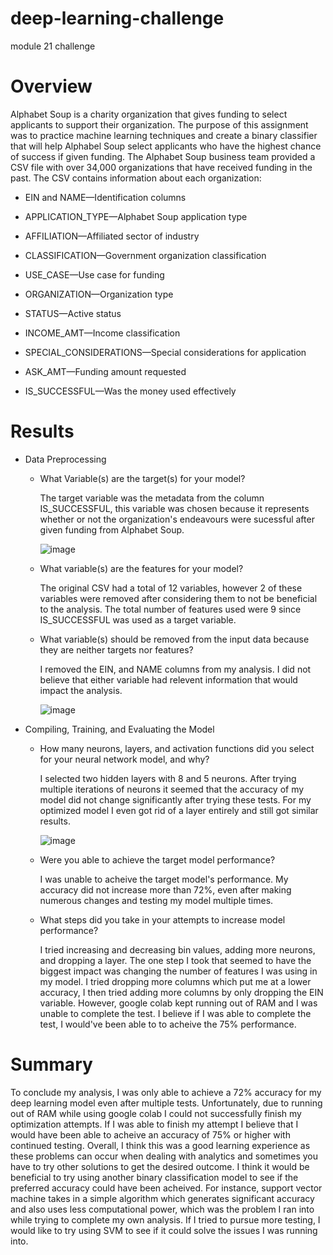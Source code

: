 # deep-learning-challenge
module 21 challenge

# Overview

Alphabet Soup is a charity organization that gives funding to select applicants to support their organization. The purpose of this assignment was to practice machine learning techniques and create a binary classifier that will help Alphabel Soup select applicants who have the highest chance of success if given funding. The Alphabet Soup business team provided a CSV file with over 34,000 organizations that have received funding in the past. The CSV contains information about each organization:

- EIN and NAME—Identification columns
  
- APPLICATION_TYPE—Alphabet Soup application type
  
- AFFILIATION—Affiliated sector of industry
  
- CLASSIFICATION—Government organization classification
  
- USE_CASE—Use case for funding
  
- ORGANIZATION—Organization type
  
- STATUS—Active status
  
- INCOME_AMT—Income classification
  
- SPECIAL_CONSIDERATIONS—Special considerations for application
  
- ASK_AMT—Funding amount requested
  
- IS_SUCCESSFUL—Was the money used effectively

# Results

- Data Preprocessing

   - What Variable(s) are the target(s) for your model?

       The target variable was the metadata from the column IS_SUCCESSFUL, this variable was chosen because it represents whether or not the organization's endeavours were sucessful after given funding from Alphabet Soup.
   
       ![image](https://github.com/Natphipps/deep-learning-challenge/assets/130694752/07c7937e-cf67-49ea-bce5-2eb4af0f402d)

  - What variable(s) are the features for your model?

      The original CSV had a total of 12 variables, however 2 of these variables were removed after considering them to not be beneficial to the analysis. The total number of features used were 9 since IS_SUCCESSFUL was used as a target variable.

  - What variable(s) should be removed from the input data because they are neither targets nor features?

      I removed the EIN, and NAME columns from my analysis. I did not believe that either variable had relevent information that would impact the analysis.
    
     ![image](https://github.com/Natphipps/deep-learning-challenge/assets/130694752/244a5bdc-f9fa-410a-8763-2aff8a2dac32)


- Compiling, Training, and Evaluating the Model

  - How many neurons, layers, and activation functions did you select for your neural network model, and why?

    I selected two hidden layers with 8 and 5 neurons. After trying multiple iterations of neurons it seemed that the accuracy of my model did not change significantly after trying these tests. For my optimized model I even got rid of a layer entirely and still got         similar results.

    ![image](https://github.com/Natphipps/deep-learning-challenge/assets/130694752/9b4058b1-9358-4592-bd19-0c8af8a88897)

  - Were you able to achieve the target model performance?

    I was unable to acheive the target model's performance. My accuracy did not increase more than 72%, even after making numerous changes and testing my model multiple times.

  - What steps did you take in your attempts to increase model performance?

    I tried increasing and decreasing bin values, adding more neurons, and dropping a layer. The one step I took that seemed to have the biggest impact was changing the number of features I was using in my model. I tried dropping more columns which put me at a lower        accuracy, I then tried adding more columns by only dropping the EIN variable. However, google colab kept running out of RAM and I was unable to complete the test. I believe if I was able to complete the test, I would've been able to to acheive the 75% performance.

# Summary

To conclude my analysis, I was only able to achieve a 72% accuracy for my deep learning model even after multiple tests. Unfortunately, due to running out of RAM while using google colab I could not successfully finish my optimization attempts. If I was able to finish my attempt I believe that I would have been able to acheive an accuracy of 75% or higher with continued testing. Overall, I think this was a good learning experience as these problems can occur when dealing with analytics and sometimes you have to try other solutions to get the desired outcome. I think it would be beneficial to try using another binary classification model to see if the preferred accuracy could have been acheived. For instance, support vector machine takes in a simple algorithm which generates significant accuracy and also uses less computational power, which was the problem I ran into while trying to complete my own analysis. If I tried to pursue more testing, I would like to try using SVM to see if it could solve the issues I was running into. 
    

